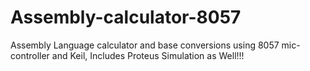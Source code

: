 # Assembly-calculator-8057
Assembly Language calculator and base conversions using 8057 mic-controller and Keil,
Includes Proteus Simulation as Well!!!
